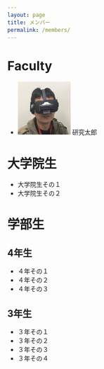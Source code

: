 ```yaml
---
layout: page
title: メンバー
permalink: /members/
---
```


# Faculty
- <img src="/assets/images/face.jpg" width=120px> 研究太郎

# 大学院生
- 大学院生その１
- 大学院生その２

# 学部生
## 4年生
- ４年その１
- ４年その２
- ４年その３

## 3年生
- ３年その１
- ３年その２
- ３年その３
- ３年その４


